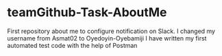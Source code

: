 # teamGithub-Task-AboutMe
First repository about me to configure notification on Slack.
I changed my username from Asmat02 to Oyedoyin-Oyebamiji
I have written my first automated test code with the help of Postman
